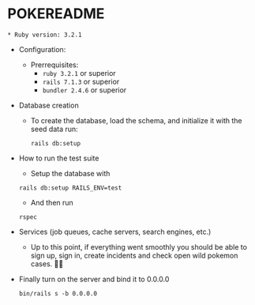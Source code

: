 # POKEREADME
```
* Ruby version: 3.2.1
```

* Configuration:
  - Prerrequisites:
    * `ruby 3.2.1` or superior
    * `rails 7.1.3` or superior
    * `bundler 2.4.6` or superior

* Database creation
  - To create the database, load the schema, and initialize it with the seed data run:
    ```
    rails db:setup
    ```
* How to run the test suite
    - Setup the database with
    ```
    rails db:setup RAILS_ENV=test
    ```
    - And then run
    ```
    rspec
    ```
* Services (job queues, cache servers, search engines, etc.)
    - Up to this point, if everything went smoothly you should be able to sign up, sign in, create incidents
    and check open wild pokemon cases. 💪🏼

* Finally turn on the server and bind it to 0.0.0.0
  ```
  bin/rails s -b 0.0.0.0
  ```
